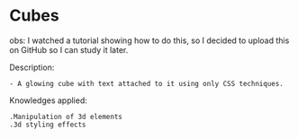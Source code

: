 # Cubes
obs: I watched a tutorial showing how to do this, so I decided to upload this on GitHub so I can study it later.

Description:

    - A glowing cube with text attached to it using only CSS techniques.

Knowledges applied:

    .Manipulation of 3d elements
    .3d styling effects
